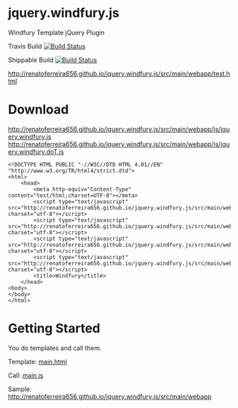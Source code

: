 jquery.windfury.js
========================================

Windfury Template jQuery Plugin

Travis Build
[![Build Status](https://travis-ci.org/renatoferreira656/jquery.windfury.js.png?branch=master)](https://travis-ci.org/renatoferreira656/jquery.windfury.js)

Shippable Build
[![Build Status](https://api.shippable.com/projects/53dbcb67f03e164900e6ca77/badge/master)](https://www.shippable.com/projects/53dbcb67f03e164900e6ca77)

http://renatoferreira656.github.io/jquery.windfury.js/src/main/webapp/test.html

Download
========================================

http://renatoferreira656.github.io/jquery.windfury.js/src/main/webapp/js/jquery.windfury.js
http://renatoferreira656.github.io/jquery.windfury.js/src/main/webapp/js/jquery.windfury.doT.js

    <!DOCTYPE HTML PUBLIC "-//W3C//DTD HTML 4.01//EN" "http://www.w3.org/TR/html4/strict.dtd">
    <html>
        <head>
            <meta http-equiv="Content-Type" content="text/html;charset=UTF-8"></meta>
            <script type="text/javascript" src="http://renatoferreira656.github.io/jquery.windfury.js/src/main/webapp/lib/doT.js" charset="utf-8"></script>
            <script type="text/javascript" src="http://renatoferreira656.github.io/jquery.windfury.js/src/main/webapp/lib/jquery.js" charset="utf-8"></script>
            <script type="text/javascript" src="http://renatoferreira656.github.io/jquery.windfury.js/src/main/webapp/js/jquery.windfury.js" charset="utf-8"></script>
            <script type="text/javascript" src="http://renatoferreira656.github.io/jquery.windfury.js/src/main/webapp/js/jquery.windfury.doT.js" charset="utf-8"></script>
            <title>Windfury</title>
        </head>
    <body>
    </body>
    </html>
    
Getting Started
========================================

You do templates and call them.

Template: [main.html](./src/main/webapp/template/main.html)

Call: [main.js](./src/main/webapp/js/main.js)

Sample: http://renatoferreira656.github.io/jquery.windfury.js/src/main/webapp







